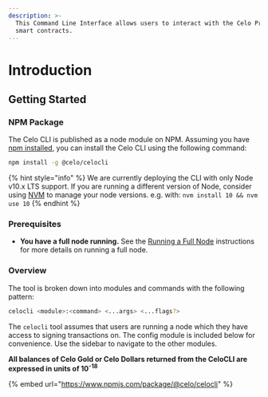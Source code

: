 ```yaml
---
description: >-
  This Command Line Interface allows users to interact with the Celo Protocol
  smart contracts.
---
```


# Introduction

## Getting Started

### NPM Package

The Celo CLI is published as a node module on NPM. Assuming you have [npm installed](https://www.npmjs.com/get-npm), you can install the Celo CLI using the following command:

```bash
npm install -g @celo/celocli
```

{% hint style="info" %}
We are currently deploying the CLI with only Node v10.x LTS support. If you are running a different version of Node, consider using [NVM](https://github.com/nvm-sh/nvm#installation-and-update) to manage your node versions. e.g. with: `nvm install 10 && nvm use 10`
{% endhint %}

### **Prerequisites**

- **You have a full node running.** See the [Running a Full Node](running-a-full-node.md) instructions for more details on running a full node.

### Overview

The tool is broken down into modules and commands with the following pattern:

```bash
celocli <module>:<command> <...args> <...flags?>
```

The `celocli` tool assumes that users are running a node which they have access to signing transactions on. The config module is included below for convenience. Use the sidebar to navigate to the other modules.

**All balances of Celo Gold or Celo Dollars returned from the CeloCLI are expressed in units of 10<sup>-18</sup>**

{% embed url="https://www.npmjs.com/package/@celo/celocli" %}
